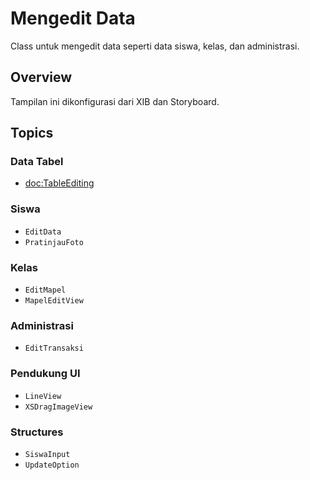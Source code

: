 # Mengedit Data

Class untuk mengedit data seperti data siswa, kelas, dan administrasi. 

## Overview

Tampilan ini dikonfigurasi dari XIB dan Storyboard.

## Topics

### Data Tabel
- <doc:TableEditing>

### Siswa
- ``EditData``
- ``PratinjauFoto``

### Kelas
- ``EditMapel``
- ``MapelEditView``

### Administrasi
- ``EditTransaksi``

### Pendukung UI
- ``LineView``
- ``XSDragImageView``

### Structures
- ``SiswaInput``
- ``UpdateOption``


